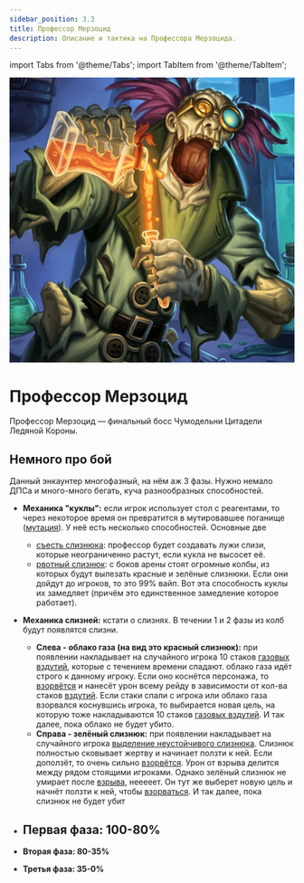 ```yaml
---
sidebar_position: 3.3
title: Профессор Мерзоцид
description: Описание и тактика на Профессора Мерзоцида.
---
```


import Tabs from '@theme/Tabs';
import TabItem from '@theme/TabItem';

<div className="text--center">

![Professor](/img/icc/Professor_Putricide/Professor_Putricide.png)

</div>

# Профессор Мерзоцид

Профессор Мерзоцид — финальный босс Чумодельни Цитадели Ледяной Короны.

## Немного про бой

Данный энкаунтер многофазный, на нём аж 3 фазы. Нужно немало ДПСа и много-много бегать, куча разнообразных способностей.

- **Механика "куклы":** если игрок использует стол с реагентами, то через некоторое время он превратится в мутировавшее
  поганище ([мутация](https://www.wowhead.com/wotlk/ru/spell=70311)). У неё есть несколько способностей. Основные две
    - [съесть слизнюка](https://www.wowhead.com/wotlk/ru/spell=70360): профессор будет создавать лужи слизи, которые
      неограниченно растут, если кукла не высосет её.
    - [рвотный слизнюк](https://www.wowhead.com/wotlk/ru/spell=70539): с боков арены стоят огромные колбы, из которых
      будут вылезать красные и зелёные слизнюки. Если они дойдут до игроков, то это 99% вайп. Вот эта способность куклы
      их замедляет (причём это единственное замедление которое работает).
- **Механика слизней:** кстати о слизнях. В течении 1 и 2 фазы из колб будут появлятся слизни.
    - **Слева - облако газа (на вид это красный слизнюк):** при появлении накладывает на случайного игрока 10
      стаков [газовых вздутий](https://www.wowhead.com/wotlk/ru/spell=70672), которые с течением времени спадают.
      облако газа идёт строго к данному игроку. Если оно коснётся персонажа, то [взорвётся](https://www.wowhead.com/wotlk/ru/spell=70701) и нанесёт урон
      всему рейду в зависимости от кол-ва стаков [вздутий](https://www.wowhead.com/wotlk/ru/spell=70672). Если стаки
      спали с игрока или облако газа взорвался коснувшись игрока, то выбирается новая цель, на которую тоже
      накладываются 10 стаков [газовых вздутий](https://www.wowhead.com/wotlk/ru/spell=70672). И так далее, пока облако не будет убито.
    - **Справа - зелёный слизнюк:** при появлении накладывает на случайного
      игрока [выделение неустойчивого слизнюка](https://www.wowhead.com/wotlk/ru/spell=70447). Слизнюк полностью
      сковывает жертву и начинает ползти к ней. Если доползёт, то очень
      сильно [взорвётся](https://www.wowhead.com/wotlk/ru/spell=70492). Урон от взрыва делится между рядом стоящими
      игроками. Однако зелёный слизнюк не умирает после [взрыва](https://www.wowhead.com/wotlk/ru/spell=70492), нееееет.
      Он тут же выберет новую цель и начнёт ползти к ней,
      чтобы [взорваться](https://www.wowhead.com/wotlk/ru/spell=70492). И так далее, пока слизнюк не будет убит

- **Первая фаза: 100-80%**
  - 
- **Вторая фаза: 80-35%**
- **Третья фаза: 35-0%**
